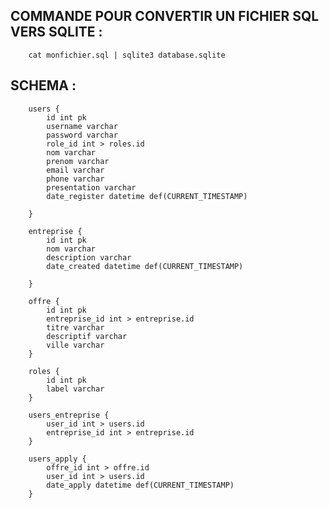 ## COMMANDE POUR CONVERTIR UN FICHIER SQL VERS SQLITE : 

        cat monfichier.sql | sqlite3 database.sqlite


## SCHEMA : 


        users {
            id int pk
            username varchar
            password varchar
            role_id int > roles.id
            nom varchar
            prenom varchar
            email varchar
            phone varchar
            presentation varchar
            date_register datetime def(CURRENT_TIMESTAMP)

        }

        entreprise {
            id int pk
            nom varchar
            description varchar
            date_created datetime def(CURRENT_TIMESTAMP)

        }

        offre {
            id int pk
            entreprise_id int > entreprise.id
            titre varchar
            descriptif varchar
            ville varchar
        }

        roles {
            id int pk
            label varchar
        }

        users_entreprise {
            user_id int > users.id
            entreprise_id int > entreprise.id
        }

        users_apply {
            offre_id int > offre.id
            user_id int > users.id
            date_apply datetime def(CURRENT_TIMESTAMP)
        }

